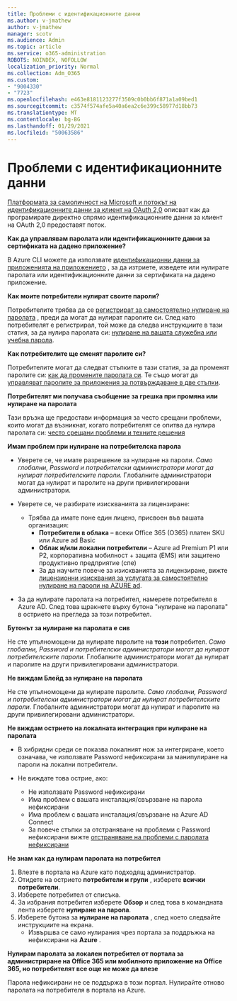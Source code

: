 ```yaml
---
title: Проблеми с идентификационните данни
ms.author: v-jmathew
author: v-jmathew
manager: scotv
ms.audience: Admin
ms.topic: article
ms.service: o365-administration
ROBOTS: NOINDEX, NOFOLLOW
localization_priority: Normal
ms.collection: Adm_O365
ms.custom:
- "9004330"
- "7723"
ms.openlocfilehash: e463e8181123277f3509c0b0bb6f871a1a09bed1
ms.sourcegitcommit: c3574f574afe5a40a6ea2c6e399c58977d18bb73
ms.translationtype: MT
ms.contentlocale: bg-BG
ms.lasthandoff: 01/29/2021
ms.locfileid: "50063586"
---
```

# <a name="issues-with-credentials"></a>Проблеми с идентификационните данни

[Платформата за самоличност на Microsoft и потокът на идентификационните данни за клиент на OAuth 2,0](https://docs.microsoft.com/azure/active-directory/develop/v2-oauth2-client-creds-grant-flow) описват как да програмирате директно спрямо идентификационните данни за клиент на OAuth 2,0 предоставят поток.

**Как да управлявам паролата или идентификационните данни за сертификата на дадено приложение?**

В Azure CLI можете да използвате [идентификационни данни за приложенията на приложението](https://docs.microsoft.com/cli/azure/ad/app/credential) , за да изтриете, изведете или нулирате паролата или идентификационните данни за сертификата на дадено приложение.

**Как моите потребители нулират своите пароли?**

Потребителите трябва да се [регистрират за самостоятелно нулиране на паролата](https://docs.microsoft.com/azure/active-directory/user-help/active-directory-passwords-reset-register) , преди да могат да нулират паролите си. След като потребителят е регистрирал, той може да следва инструкциите в тази статия, за да нулира паролата си: [нулиране на вашата служебна или учебна парола](https://docs.microsoft.com/azure/active-directory/user-help/user-help-reset-password#how-to-reset-or-unlock-your-password-for-a-work-or-school-account).

**Как потребителите ще сменят паролите си?**

Потребителите могат да следват стъпките в тази статия, за да променят паролите си: [как да промените паролата си](https://docs.microsoft.com/azure/active-directory/user-help/user-help-reset-password#how-to-change-your-password).
Те също могат да [управляват паролите за приложения за потвърждаване в две стъпки](https://docs.microsoft.com/azure/active-directory/user-help/multi-factor-authentication-end-user-app-passwords).

**Потребителят ми получава съобщение за грешка при промяна или нулиране на паролата**

Тази връзка ще предостави информация за често срещани проблеми, които могат да възникнат, когато потребителят се опитва да нулира паролата си: [често срещани проблеми и техните решения](https://docs.microsoft.com/azure/active-directory/user-help/user-help-reset-password#common-problems-and-their-solutions)

**Имам проблем при нулиране на потребителска парола**

- Уверете се, че имате разрешение за нулиране на пароли. *Само глобални, Password и потребителски администратори могат да нулират потребителските пароли.* Глобалните администратори могат да нулират и паролите на други привилегировани администратори.

- Уверете се, че разбирате изискванията за лицензиране:

  - Трябва да имате поне един лиценз, присвоен във вашата организация:
    - **Потребители в облака** – всеки Office 365 (O365) платен SKU или Azure ad Basic
    - **Облак и/или локални потребители** – Azure ad Premium P1 или P2, корпоративна мобилност + защита (EMS) или защитено продуктивно предприятие (спе)
    - За да научите повече за изискванията за лицензиране, вижте [лицензионни изисквания за услугата за самостоятелно нулиране на пароли на AZURE ad](https://docs.microsoft.com/azure/active-directory/active-directory-passwords-licensing).
- За да нулирате паролата на потребител, намерете потребителя в Azure AD. След това щракнете върху бутона "нулиране на паролата" в острието на прегледа за този потребител.

**Бутонът за нулиране на паролата е сив**

Не сте упълномощени да нулирате паролите на **този** потребител. *Само глобални, Password и потребителски администратори могат да нулират потребителските пароли.* Глобалните администратори могат да нулират и паролите на други привилегировани администратори.

**Не виждам Блейд за нулиране на паролата**

Не сте упълномощени да нулирате паролите. *Само глобални, Password и потребителски администратори могат да нулират потребителските пароли.* Глобалните администратори могат да нулират и паролите на други привилегировани администратори.

**Не виждам острието на локалната интеграция при нулиране на паролата**

- В хибридни среди се показва локалният нож за интегриране, което означава, че използвате Password нефиксирани за манипулиране на пароли на локални потребители.

- Не виждате това острие, ако:

  - Не използвате Password нефиксирани
  - Има проблем с вашата инсталация/свързване на парола нефиксирани
  - Има проблем с вашата инсталация/свързване на Azure AD Connect
  - За повече стъпки за отстраняване на проблеми с Password нефиксирани вижте [отстраняване на проблеми с паролата нефиксирани](https://docs.microsoft.com/azure/active-directory/authentication/troubleshoot-sspr-writeback)

**Не знам как да нулирам паролата на потребител**

1. Влезте в портала на Azure като подходящ администратор.
2. Отидете на острието **потребители и групи** , изберете **всички потребители**.
3. Изберете потребител от списъка.
4. За избрания потребител изберете **Обзор** и след това в командната лента изберете **нулиране на парола**.
5. Изберете бутона за **нулиране на паролата** , след което следвайте инструкциите на екрана.
    - Извършва се само нулирания чрез портала за поддръжка на нефиксирани на **Azure** .

**Нулирам паролата за локален потребител от портала за администриране на Office 365 или мобилното приложение на Office 365, но потребителят все още не може да влезе**

Парола нефиксирани не се поддържа в този портал. Нулирайте отново паролата на потребителя в портала на Azure.
